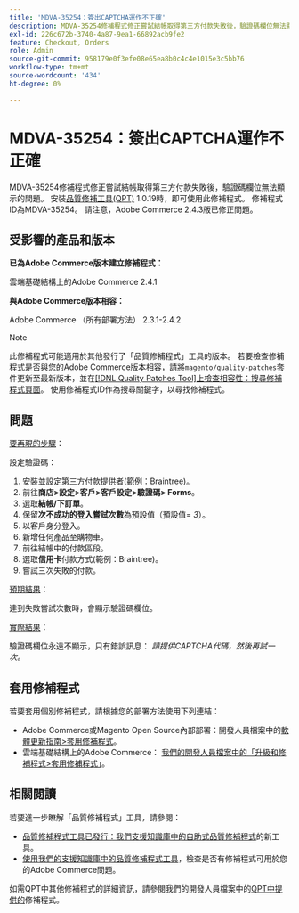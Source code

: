 ```yaml
---
title: 'MDVA-35254：簽出CAPTCHA運作不正確'
description: MDVA-35254修補程式修正嘗試結帳取得第三方付款失敗後，驗證碼欄位無法顯示的問題。 安裝[Quality Patches Tool (QPT)](/help/announcements/adobe-commerce-announcements/magento-quality-patches-released-new-tool-to-self-serve-quality-patches.md) 1.0.19後，即可使用此修補程式。 修補程式ID為MDVA-35254。 請注意，Adobe Commerce 2.4.3版已修正問題。
exl-id: 226c672b-3740-4a87-9ea1-66892acb9fe2
feature: Checkout, Orders
role: Admin
source-git-commit: 958179e0f3efe08e65ea8b0c4c4e1015e3c5bb76
workflow-type: tm+mt
source-wordcount: '434'
ht-degree: 0%

---
```


# MDVA-35254：簽出CAPTCHA運作不正確

MDVA-35254修補程式修正嘗試結帳取得第三方付款失敗後，驗證碼欄位無法顯示的問題。 安裝[品質修補工具(QPT)](/help/announcements/adobe-commerce-announcements/magento-quality-patches-released-new-tool-to-self-serve-quality-patches.md) 1.0.19時，即可使用此修補程式。 修補程式ID為MDVA-35254。 請注意，Adobe Commerce 2.4.3版已修正問題。

## 受影響的產品和版本

**已為Adobe Commerce版本建立修補程式：**

雲端基礎結構上的Adobe Commerce 2.4.1

**與Adobe Commerce版本相容：**

Adobe Commerce （所有部署方法） 2.3.1-2.4.2

>[!NOTE]
>
>此修補程式可能適用於其他發行了「品質修補程式」工具的版本。 若要檢查修補程式是否與您的Adobe Commerce版本相容，請將`magento/quality-patches`套件更新至最新版本，並在[[!DNL Quality Patches Tool]上檢查相容性：搜尋修補程式頁面](https://devdocs.magento.com/quality-patches/tool.html#patch-grid)。 使用修補程式ID作為搜尋關鍵字，以尋找修補程式。

## 問題

<u>要再現的步驟</u>：

設定驗證碼：

1. 安裝並設定第三方付款提供者(範例：Braintree)。
1. 前往&#x200B;**商店>設定>客戶>客戶設定>驗證碼> Forms**。
1. 選取&#x200B;**結帳/下訂單**。
1. 保留&#x200B;**次不成功的登入嘗試次數**&#x200B;為預設值（預設值= *3*）。
1. 以客戶身分登入。
1. 新增任何產品至購物車。
1. 前往結帳中的付款區段。
1. 選取&#x200B;**信用卡**&#x200B;付款方式(範例：Braintree)。
1. 嘗試三次失敗的付款。

<u>預期結果</u>：

達到失敗嘗試次數時，會顯示驗證碼欄位。

<u>實際結果</u>：

驗證碼欄位永遠不顯示，只有錯誤訊息： *請提供CAPTCHA代碼，然後再試一次。*

## 套用修補程式

若要套用個別修補程式，請根據您的部署方法使用下列連結：

* Adobe Commerce或Magento Open Source內部部署：開發人員檔案中的[軟體更新指南>套用修補程式](https://devdocs.magento.com/guides/v2.4/comp-mgr/patching/mqp.html)。
* 雲端基礎結構上的Adobe Commerce： [我們的開發人員檔案中的「升級和修補程式>套用修補程式」](https://devdocs.magento.com/cloud/project/project-patch.html)。

## 相關閱讀

若要進一步瞭解「品質修補程式」工具，請參閱：

* [品質修補程式工具已發行：我們支援知識庫中的自助式品質修補程式](/help/announcements/adobe-commerce-announcements/magento-quality-patches-released-new-tool-to-self-serve-quality-patches.md)的新工具。
* [使用我們的支援知識庫中的品質修補程式工具](/help/support-tools/patches-available-in-qpt-tool/check-patch-for-magento-issue-with-magento-quality-patches.md)，檢查是否有修補程式可用於您的Adobe Commerce問題。

如需QPT中其他修補程式的詳細資訊，請參閱我們的開發人員檔案中的[QPT中提供的](https://devdocs.magento.com/quality-patches/tool.html#patch-grid)修補程式。
